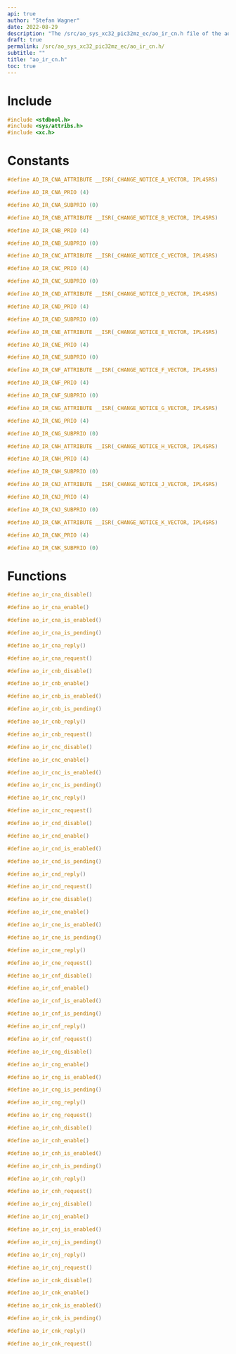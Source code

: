 ```yaml
---
api: true
author: "Stefan Wagner"
date: 2022-08-29
description: "The /src/ao_sys_xc32_pic32mz_ec/ao_ir_cn.h file of the ao real-time operating system."
draft: true
permalink: /src/ao_sys_xc32_pic32mz_ec/ao_ir_cn.h/
subtitle: ""
title: "ao_ir_cn.h"
toc: true
---
```


# Include

```c
#include <stdbool.h>
#include <sys/attribs.h>
#include <xc.h>
```

# Constants

```c
#define AO_IR_CNA_ATTRIBUTE __ISR(_CHANGE_NOTICE_A_VECTOR, IPL4SRS)
```

```c
#define AO_IR_CNA_PRIO (4)
```

```c
#define AO_IR_CNA_SUBPRIO (0)
```

```c
#define AO_IR_CNB_ATTRIBUTE __ISR(_CHANGE_NOTICE_B_VECTOR, IPL4SRS)
```

```c
#define AO_IR_CNB_PRIO (4)
```

```c
#define AO_IR_CNB_SUBPRIO (0)
```

```c
#define AO_IR_CNC_ATTRIBUTE __ISR(_CHANGE_NOTICE_C_VECTOR, IPL4SRS)
```

```c
#define AO_IR_CNC_PRIO (4)
```

```c
#define AO_IR_CNC_SUBPRIO (0)
```

```c
#define AO_IR_CND_ATTRIBUTE __ISR(_CHANGE_NOTICE_D_VECTOR, IPL4SRS)
```

```c
#define AO_IR_CND_PRIO (4)
```

```c
#define AO_IR_CND_SUBPRIO (0)
```

```c
#define AO_IR_CNE_ATTRIBUTE __ISR(_CHANGE_NOTICE_E_VECTOR, IPL4SRS)
```

```c
#define AO_IR_CNE_PRIO (4)
```

```c
#define AO_IR_CNE_SUBPRIO (0)
```

```c
#define AO_IR_CNF_ATTRIBUTE __ISR(_CHANGE_NOTICE_F_VECTOR, IPL4SRS)
```

```c
#define AO_IR_CNF_PRIO (4)
```

```c
#define AO_IR_CNF_SUBPRIO (0)
```

```c
#define AO_IR_CNG_ATTRIBUTE __ISR(_CHANGE_NOTICE_G_VECTOR, IPL4SRS)
```

```c
#define AO_IR_CNG_PRIO (4)
```

```c
#define AO_IR_CNG_SUBPRIO (0)
```

```c
#define AO_IR_CNH_ATTRIBUTE __ISR(_CHANGE_NOTICE_H_VECTOR, IPL4SRS)
```

```c
#define AO_IR_CNH_PRIO (4)
```

```c
#define AO_IR_CNH_SUBPRIO (0)
```

```c
#define AO_IR_CNJ_ATTRIBUTE __ISR(_CHANGE_NOTICE_J_VECTOR, IPL4SRS)
```

```c
#define AO_IR_CNJ_PRIO (4)
```

```c
#define AO_IR_CNJ_SUBPRIO (0)
```

```c
#define AO_IR_CNK_ATTRIBUTE __ISR(_CHANGE_NOTICE_K_VECTOR, IPL4SRS)
```

```c
#define AO_IR_CNK_PRIO (4)
```

```c
#define AO_IR_CNK_SUBPRIO (0)
```

# Functions

```c
#define ao_ir_cna_disable()
```

```c
#define ao_ir_cna_enable()
```

```c
#define ao_ir_cna_is_enabled()
```

```c
#define ao_ir_cna_is_pending()
```

```c
#define ao_ir_cna_reply()
```

```c
#define ao_ir_cna_request()
```

```c
#define ao_ir_cnb_disable()
```

```c
#define ao_ir_cnb_enable()
```

```c
#define ao_ir_cnb_is_enabled()
```

```c
#define ao_ir_cnb_is_pending()
```

```c
#define ao_ir_cnb_reply()
```

```c
#define ao_ir_cnb_request()
```

```c
#define ao_ir_cnc_disable()
```

```c
#define ao_ir_cnc_enable()
```

```c
#define ao_ir_cnc_is_enabled()
```

```c
#define ao_ir_cnc_is_pending()
```

```c
#define ao_ir_cnc_reply()
```

```c
#define ao_ir_cnc_request()
```

```c
#define ao_ir_cnd_disable()
```

```c
#define ao_ir_cnd_enable()
```

```c
#define ao_ir_cnd_is_enabled()
```

```c
#define ao_ir_cnd_is_pending()
```

```c
#define ao_ir_cnd_reply()
```

```c
#define ao_ir_cnd_request()
```

```c
#define ao_ir_cne_disable()
```

```c
#define ao_ir_cne_enable()
```

```c
#define ao_ir_cne_is_enabled()
```

```c
#define ao_ir_cne_is_pending()
```

```c
#define ao_ir_cne_reply()
```

```c
#define ao_ir_cne_request()
```

```c
#define ao_ir_cnf_disable()
```

```c
#define ao_ir_cnf_enable()
```

```c
#define ao_ir_cnf_is_enabled()
```

```c
#define ao_ir_cnf_is_pending()
```

```c
#define ao_ir_cnf_reply()
```

```c
#define ao_ir_cnf_request()
```

```c
#define ao_ir_cng_disable()
```

```c
#define ao_ir_cng_enable()
```

```c
#define ao_ir_cng_is_enabled()
```

```c
#define ao_ir_cng_is_pending()
```

```c
#define ao_ir_cng_reply()
```

```c
#define ao_ir_cng_request()
```

```c
#define ao_ir_cnh_disable()
```

```c
#define ao_ir_cnh_enable()
```

```c
#define ao_ir_cnh_is_enabled()
```

```c
#define ao_ir_cnh_is_pending()
```

```c
#define ao_ir_cnh_reply()
```

```c
#define ao_ir_cnh_request()
```

```c
#define ao_ir_cnj_disable()
```

```c
#define ao_ir_cnj_enable()
```

```c
#define ao_ir_cnj_is_enabled()
```

```c
#define ao_ir_cnj_is_pending()
```

```c
#define ao_ir_cnj_reply()
```

```c
#define ao_ir_cnj_request()
```

```c
#define ao_ir_cnk_disable()
```

```c
#define ao_ir_cnk_enable()
```

```c
#define ao_ir_cnk_is_enabled()
```

```c
#define ao_ir_cnk_is_pending()
```

```c
#define ao_ir_cnk_reply()
```

```c
#define ao_ir_cnk_request()
```

